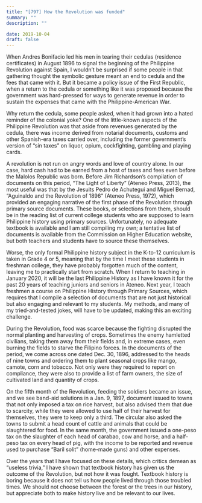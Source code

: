 ```yaml
---
title: "[797] How the Revolution was funded"
summary: ""
description: ""

date: 2019-10-04
draft: false
---
```



When Andres Bonifacio led his men in tearing their cedulas (residence certificates) in August 1896 to signal the beginning of the Philippine Revolution against Spain, I wouldn’t be surprised if some people in that gathering thought the symbolic gesture meant an end to cedula and the fees that came with it. But it became a policy issue of the First Republic, when a return to the cedula or something like it was proposed because the government was hard-pressed for ways to generate revenue in order to sustain the expenses that came with the Philippine-American War.

Why return the cedula, some people asked, when it had grown into a hated reminder of the colonial yoke? One of the little-known aspects of the Philippine Revolution was that aside from revenues generated by the cedula, there was income derived from notarial documents, customs and other Spanish-era taxes carried over, including the former government’s version of “sin taxes” on liquor, opium, cockfighting, gambling and playing cards.

A revolution is not run on angry words and love of country alone. In our case, hard cash had to be earned from a host of taxes and fees even before the Malolos Republic was born. Before Jim Richardson’s compilation of documents on this period, “The Light of Liberty” (Ateneo Press, 2013), the most useful was that by the Jesuits Pedro de Achutegui and Miguel Bernad, “Aguinaldo and the Revolution of 1896” (Ateneo Press, 1972), which provided an engaging narrative of the first phase of the Revolution through primary source documents. These books, or selections from them, should be in the reading list of current college students who are supposed to learn Philippine history using primary sources. Unfortunately, no adequate textbook is available and I am still compiling my own; a tentative list of documents is available from the Commission on Higher Education website, but both teachers and students have to source these themselves.

Worse, the only formal Philippine history subject in the K-to-12 curriculum is taken in Grade 4 or 5, meaning that by the time I meet these students in freshman college, they have probably forgotten much of the content, leaving me to practically start from scratch. When I return to teaching in January 2020, it will be the last Philippine History as I have known it for the past 20 years of teaching juniors and seniors in Ateneo. Next year, I teach freshmen a course on Philippine History through Primary Sources, which requires that I compile a selection of documents that are not just historical but also engaging and relevant to my students. My methods, and many of my tried-and-tested jokes, will have to be updated, making this an exciting challenge.

During the Revolution, food was scarce because the fighting disrupted the normal planting and harvesting of crops. Sometimes the enemy hamletted civilians, taking them away from their fields and, in extreme cases, even burning the fields to starve the Filipino forces. In the documents of the period, we come across one dated Dec. 30, 1896, addressed to the heads of nine towns and ordering them to plant seasonal crops like mango, camote, corn and tobacco. Not only were they required to report on compliance, they were also to provide a list of farm owners, the size of cultivated land and quantity of crops.

On the fifth month of the Revolution, feeding the soldiers became an issue, and we see band-aid solutions in a Jan. 9, 1897, document issued to towns that not only imposed a tax on rice harvest, but also advised them that due to scarcity, while they were allowed to use half of their harvest for themselves, they were to keep only a third. The circular also asked the towns to submit a head count of cattle and animals that could be slaughtered for food. In the same month, the government issued a one-peso tax on the slaughter of each head of carabao, cow and horse, and a half-peso tax on every head of pig, with the income to be reported and revenue used to purchase “Baril solit” (home-made guns) and other expenses.

Over the years that I have focused on these details, which critics demean as “useless trivia,” I have shown that textbook history has given us the outcome of the Revolution, but not how it was fought. Textbook history is boring because it does not tell us how people lived through those troubled times. We should not choose between the forest or the trees in our history, but appreciate both to make history live and be relevant to our lives.
